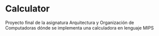 # Calculator
Proyecto final de la asignatura Arquitectura y Organización de Computadoras dónde se implementa una calculadora en lenguaje MIPS
